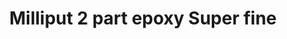 ---
layout: product
title: "Milliput 2 part epoxy Super fine"
price: "1200" 
desc: "N/A"
img_path: "/assets/img/MIL_SFW.webp"
brand: "N/A"
available: false
special_offer: false
new: false
soon: false
cat: "00"
subcat: "00"
subsubcat: "0N/A"
sifra: "MIL_SFW"
popular: false
spec: false
---